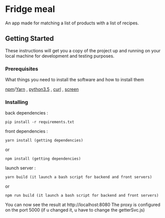 # Fridge meal

An app made for matching a list of products with a list of recipes. 

## Getting Started

These instructions will get you a copy of the project up and running on your local machine for development and testing purposes.

### Prerequisites

What things you need to install the software and how to install them

[npm](https://www.npmjs.com/get-npm)/[Yarn](https://yarnpkg.com/fr/docs/install)
, [python3.5](https://www.python.org/downloads/)
, [curl](https://curl.haxx.se/download.html)
, [screen](https://doc.ubuntu-fr.org/screen)

### Installing

back dependencies :

```
pip install -r requirements.txt
```

front dependencies :
```
yarn install (getting dependencies)
```
or
```
npm install (getting dependencies)
```

launch server :
```
yarn build (it launch a bash script for backend and front servers)
```
or
```
npm run build (it launch a bash script for backend and front servers)
```

You can now see the result at http://localhost:8080
The proxy is configured on the port 5000 (if u changed it, u have to change the getterSvc.js)
